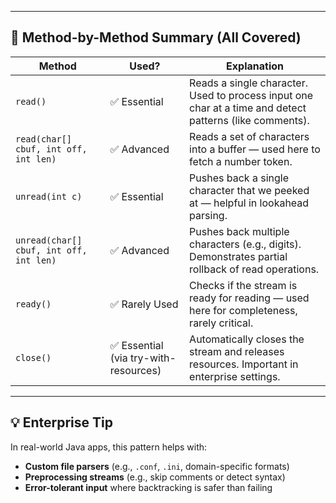 
---

## 🧠 Method-by-Method Summary (All Covered)

| Method | Used? | Explanation |
|--------|-------|-------------|
| `read()` | ✅ Essential | Reads a single character. Used to process input one char at a time and detect patterns (like comments). |
| `read(char[] cbuf, int off, int len)` | ✅ Advanced | Reads a set of characters into a buffer — used here to fetch a number token. |
| `unread(int c)` | ✅ Essential | Pushes back a single character that we peeked at — helpful in lookahead parsing. |
| `unread(char[] cbuf, int off, int len)` | ✅ Advanced | Pushes back multiple characters (e.g., digits). Demonstrates partial rollback of read operations. |
| `ready()` | ✅ Rarely Used | Checks if the stream is ready for reading — used here for completeness, rarely critical. |
| `close()` | ✅ Essential (via try-with-resources) | Automatically closes the stream and releases resources. Important in enterprise settings. |
---

## 💡 Enterprise Tip

In real-world Java apps, this pattern helps with:

- **Custom file parsers** (e.g., `.conf`, `.ini`, domain-specific formats)
- **Preprocessing streams** (e.g., skip comments or detect syntax)
- **Error-tolerant input** where backtracking is safer than failing

